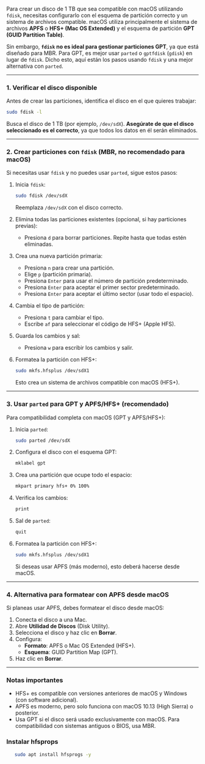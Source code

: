 Para crear un disco de 1 TB que sea compatible con macOS utilizando `fdisk`, necesitas configurarlo con el esquema de partición correcto y un sistema de archivos compatible. macOS utiliza principalmente el sistema de archivos **APFS** o **HFS+ (Mac OS Extended)** y el esquema de partición **GPT (GUID Partition Table)**.

Sin embargo, **`fdisk` no es ideal para gestionar particiones GPT**, ya que está diseñado para MBR. Para GPT, es mejor usar `parted` o `gptfdisk` (`gdisk`) en lugar de `fdisk`. Dicho esto, aquí están los pasos usando `fdisk` y una mejor alternativa con `parted`.

---

### **1. Verificar el disco disponible**
Antes de crear las particiones, identifica el disco en el que quieres trabajar:

```bash
sudo fdisk -l
```

Busca el disco de 1 TB (por ejemplo, `/dev/sdX`). **Asegúrate de que el disco seleccionado es el correcto**, ya que todos los datos en él serán eliminados.

---

### **2. Crear particiones con `fdisk` (MBR, no recomendado para macOS)**
Si necesitas usar `fdisk` y no puedes usar `parted`, sigue estos pasos:

1. Inicia `fdisk`:
   ```bash
   sudo fdisk /dev/sdX
   ```
   Reemplaza `/dev/sdX` con el disco correcto.

2. Elimina todas las particiones existentes (opcional, si hay particiones previas):
   - Presiona `d` para borrar particiones. Repite hasta que todas estén eliminadas.

3. Crea una nueva partición primaria:
   - Presiona `n` para crear una partición.
   - Elige `p` (partición primaria).
   - Presiona `Enter` para usar el número de partición predeterminado.
   - Presiona `Enter` para aceptar el primer sector predeterminado.
   - Presiona `Enter` para aceptar el último sector (usar todo el espacio).

4. Cambia el tipo de partición:
   - Presiona `t` para cambiar el tipo.
   - Escribe `af` para seleccionar el código de HFS+ (Apple HFS).

5. Guarda los cambios y sal:
   - Presiona `w` para escribir los cambios y salir.

6. Formatea la partición con HFS+:
   ```bash
   sudo mkfs.hfsplus /dev/sdX1
   ```
   Esto crea un sistema de archivos compatible con macOS (HFS+).

---

### **3. Usar `parted` para GPT y APFS/HFS+ (recomendado)**
Para compatibilidad completa con macOS (GPT y APFS/HFS+):

1. Inicia `parted`:
   ```bash
   sudo parted /dev/sdX
   ```

2. Configura el disco con el esquema GPT:
   ```bash
   mklabel gpt
   ```

3. Crea una partición que ocupe todo el espacio:
   ```bash
   mkpart primary hfs+ 0% 100%
   ```

4. Verifica los cambios:
   ```bash
   print
   ```

5. Sal de `parted`:
   ```bash
   quit
   ```

6. Formatea la partición con HFS+:
   ```bash
   sudo mkfs.hfsplus /dev/sdX1
   ```

   Si deseas usar APFS (más moderno), esto deberá hacerse desde macOS.

---

### **4. Alternativa para formatear con APFS desde macOS**
Si planeas usar APFS, debes formatear el disco desde macOS:

1. Conecta el disco a una Mac.
2. Abre **Utilidad de Discos** (Disk Utility).
3. Selecciona el disco y haz clic en **Borrar**.
4. Configura:
   - **Formato**: APFS o Mac OS Extended (HFS+).
   - **Esquema**: GUID Partition Map (GPT).
5. Haz clic en **Borrar**.

---

### **Notas importantes**
- HFS+ es compatible con versiones anteriores de macOS y Windows (con software adicional).
- APFS es moderno, pero solo funciona con macOS 10.13 (High Sierra) o posterior.
- Usa GPT si el disco será usado exclusivamente con macOS. Para compatibilidad con sistemas antiguos o BIOS, usa MBR.


### **Instalar hfsprops**

```bash
   sudo apt install hfsprogs -y
```